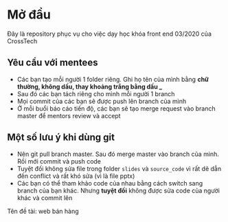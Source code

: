 # Mở đầu

Đây là repository phục vụ cho việc dạy học khóa front end 03/2020 của CrossTech

## Yêu cầu với mentees

- Các bạn tạo mỗi người 1 folder riêng. Ghi họ tên của mình bằng **chữ thường, không dấu, thay khoảng trắng bằng dấu _**
- Sau đó các bạn tách riêng cho mình mỗi người 1 branch
- Mọi commit của các bạn sẽ được push lên branch của mình
- Ở mỗi buổi báo cáo tiến độ, các bạn sẽ tạo merge request vào branch master để mentors review và accept

## Một số lưu ý khi dùng git

- Nên git pull branch master. Sau đó merge master vào branch của mình. Rồi mới commit và push code
- Tuyệt đối không sửa file trong folder `slides` và `source_code` vì rất dẽ dẫn đến conflict và rất khó sửa (vì là file pptx)
- Các bạn có thể tham khảo code của nhau bằng cách switch sang branch của bạn khác. Nhưng **tuyệt đối** không được sửa code của người khác và commit lên

Tên đề tài: web bán hàng 